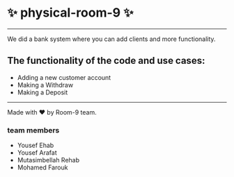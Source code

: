 # :sparkles: physical-room-9 :sparkles:

---

We did a bank system where you can add clients and more functionality.

## The functionality of the code and use cases:

- Adding a new customer account
- Making a Withdraw
- Making a Deposit

---

Made with :heart: by Room-9 team.

### team members

- Yousef Ehab
- Yousef Arafat
- Mutasimbellah Rehab
- Mohamed Farouk
